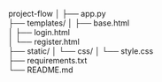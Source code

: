 project-flow
│
├── app.py                
├── templates/
│   ├── base.html          
│   ├── login.html         
│   └── register.html      
├── static/
│   └── css/
│       └── style.css      
├── requirements.txt       
└── README.md              
